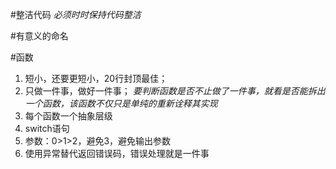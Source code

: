 #整洁代码
  *必须时时保持代码整洁*

#有意义的命名



#函数  
1. 短小，还要更短小，20行封顶最佳；
2. 只做一件事，做好一件事；
   *要判断函数是否不止做了一件事，就看是否能拆出一个函数，该函数不仅只是单纯的重新诠释其实现*
3. 每个函数一个抽象层级
4. switch语句
5. 参数：0>1>2，避免3，避免输出参数
6. 使用异常替代返回错误码，错误处理就是一件事
